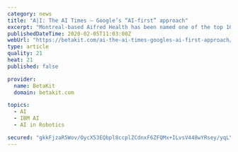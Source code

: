 ```yaml
---
category: news
title: "A|I: The AI Times – Google’s “AI-first” approach"
excerpt: "Montreal-based Aifred Health has been named one of the top 10 semi-finalists of the global IBM Watson AI XPrize. Covariant, a Berkeley-based startup, has come out of stealth and thinks its robots are ready for the big time."
publishedDateTime: 2020-02-05T11:03:00Z
webUrl: "https://betakit.com/ai-the-ai-times-googles-ai-first-approach/"
type: article
quality: 21
heat: 21
published: false

provider:
  name: BetaKit
  domain: betakit.com

topics:
  - AI
  - IBM AI
  - AI in Robotics

secured: "gkkFjzaR5Wov/OycX53EQbpl8ccplZCdnxF6ZFQMx+ILvsV448wYRsey/yqLY0Q5yc6VJDnelOpKpVaLkFYUDwpNRQkFlmJNtDSgJnSNMk68lgh4IhywChiQ7MGvi/N7RL7PBPMUrdhUgJUt+jTONdV1O7GmqzRQHApV8G7qCZiuDMbilX/nfuCXTeztUmSr8JIdIYklsbXymcjSxwwklFgybVw8IhvZNDi4zx18GGEC4MoF3ykVkbdeoeSr5fR0IG/IDEWzZVyQhTSVTyh7yaHxUr5p//bDce+P+c/jm4ip5CEJl+f96I6FNLfP6xmWzuFdKFkFIP690cGHbyEorEJhUchI5HMJTI/35AohwEbtRR83EbPpOECvU/+7ihSSn9fARFUAbg6ryfSVI9dc5SW/10nR25T3VAdACISzEZhpa6aqTLD9fYOFpG+q4f3r4Uzc5NI1JilCOHfQDdsOKLlOhjdVQO1TPuZKNe6T3LE=;JkzTQngf71gLu7cw89Ya5Q=="
---
```


